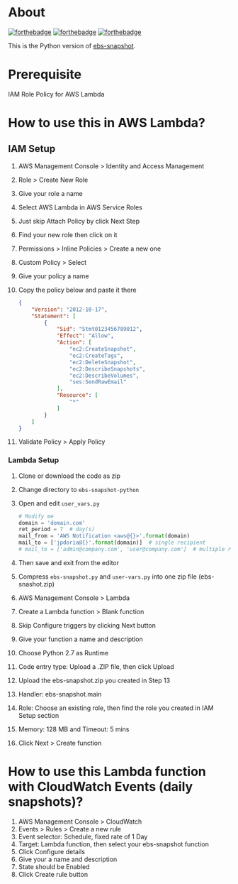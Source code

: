 # About

[![forthebadge](http://forthebadge.com/images/badges/built-with-love.svg)](http://forthebadge.com)
[![forthebadge](http://forthebadge.com/images/badges/powered-by-oxygen.svg)](http://forthebadge.com)
[![forthebadge](http://forthebadge.com/images/badges/fuck-it-ship-it.svg)](http://forthebadge.com)

This is the Python version of [ebs-snapshot](https://github.com/jpdoria/ebs-snapshot).

# Prerequisite

IAM Role Policy for AWS Lambda

# How to use this in AWS Lambda?

## IAM Setup

1. AWS Management Console > Identity and Access Management
2. Role > Create New Role
3. Give your role a name
4. Select AWS Lambda in AWS Service Roles
5. Just skip Attach Policy by click Next Step
6. Find your new role then click on it
7. Permissions > Inline Policies > Create a new one
8. Custom Policy > Select
9. Give your policy a name
10. Copy the policy below and paste it there

    ```json
    {
        "Version": "2012-10-17",
        "Statement": [
            {
                "Sid": "Stmt0123456789012",
                "Effect": "Allow",
                "Action": [
                    "ec2:CreateSnapshot",
                    "ec2:CreateTags",
                    "ec2:DeleteSnapshot",
                    "ec2:DescribeSnapshots",
                    "ec2:DescribeVolumes",
                    "ses:SendRawEmail"
                ],
                "Resource": [
                    "*"
                ]
            }
        ]
    }
    ```

11. Validate Policy > Apply Policy

### Lambda Setup

1. Clone or download the code as zip
2. Change directory to `ebs-snapshot-python`
3. Open and edit `user_vars.py`

    ```python
    # Modify me
    domain = 'domain.com'
    ret_period = 7  # day(s)
    mail_from = 'AWS Notification <aws@{}>'.format(domain)
    mail_to = ['jpdoria@{}'.format(domain)]  # single recipient
    # mail_to = ['admin@company.com', 'user@company.com']  # multiple recipients
    ```

4. Then save and exit from the editor
5. Compress `ebs-snapshot.py` and `user-vars.py` into one zip file (ebs-snashot.zip)
6. AWS Management Console > Lambda
7. Create a Lambda function > Blank function
8. Skip Configure triggers by clicking Next button
9. Give your function a name and description
10. Choose Python 2.7 as Runtime
11. Code entry type: Upload a .ZIP file, then click Upload
12. Upload the ebs-snapshot.zip you created in Step 13
13. Handler: ebs-snapshot.main
14. Role: Choose an existing role, then find the role you created in IAM Setup section
15. Memory: 128 MB and Timeout: 5 mins
16. Click Next > Create function

# How to use this Lambda function with CloudWatch Events (daily snapshots)?

1. AWS Management Console > CloudWatch
2. Events > Rules > Create a new rule
3. Event selector: Schedule, fixed rate of 1 Day
4. Target: Lambda function, then select your ebs-snapshot function
5. Click Configure details
6. Give your a name and description
7. State should be Enabled
8. Click Create rule button